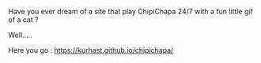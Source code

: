 Have you ever dream of a site that play ChipiChapa 24/7 with a fun little gif of a cat ? 

Well..... 

Here you go : https://kurhast.github.io/chipichapa/
